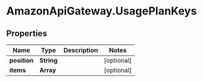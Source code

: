 # AmazonApiGateway.UsagePlanKeys

## Properties

Name | Type | Description | Notes
------------ | ------------- | ------------- | -------------
**position** | **String** |  | [optional] 
**items** | **Array** |  | [optional] 


